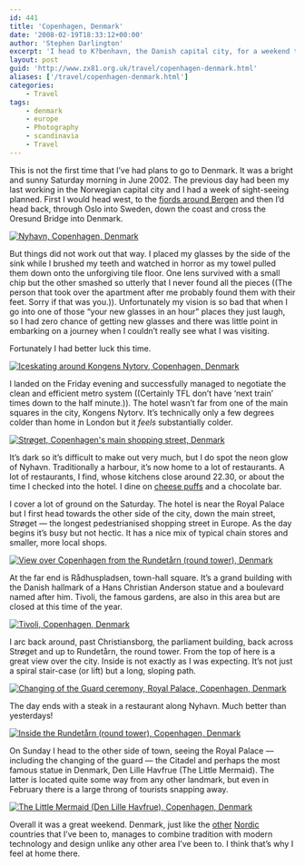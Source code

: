 ```yaml
---
id: 441
title: 'Copenhagen, Denmark'
date: '2008-02-19T18:33:12+00:00'
author: 'Stephen Darlington'
excerpt: 'I head to K?benhavn, the Danish capital city, for a weekend to take in the sights.'
layout: post
guid: 'http://www.zx81.org.uk/travel/copenhagen-denmark.html'
aliases: ['/travel/copenhagen-denmark.html']
categories:
    - Travel
tags:
    - denmark
    - europe
    - Photography
    - scandinavia
    - Travel
---
```


This is not the first time that I’ve had plans to go to Denmark. It was a bright and sunny Saturday morning in June 2002. The previous day had been my last working in the Norwegian capital city and I had a week of sight-seeing planned. First I would head west, to the [fjords around Bergen](/travel/norway.html) and then I’d head back, through Oslo into Sweden, down the coast and cross the Oresund Bridge into Denmark.

[![Nyhavn, Copenhagen, Denmark](https://i0.wp.com/farm4.staticflickr.com/3793/11996333334_964a31aee7.jpg?resize=500%2C333)](http://www.flickr.com/photos/stephendarlington/11996333334/ "Nyhavn, Copenhagen, Denmark by stephendarlington, on Flickr")

But things did not work out that way. I placed my glasses by the side of the sink while I brushed my teeth and watched in horror as my towel pulled them down onto the unforgiving tile floor. One lens survived with a small chip but the other smashed so utterly that I never found all the pieces ((The person that took over the apartment after me probably found them with their feet. Sorry if that was you.)). Unfortunately my vision is so bad that when I go into one of those “your new glasses in an hour” places they just laugh, so I had zero chance of getting new glasses and there was little point in embarking on a journey when I couldn’t really see what I was visiting.

Fortunately I had better luck this time.

[![Iceskating around Kongens Nytorv, Copenhagen, Denmark](https://i0.wp.com/farm4.staticflickr.com/3683/11996270693_2439bd1e95.jpg?resize=500%2C333)](http://www.flickr.com/photos/stephendarlington/11996270693/ "Iceskating around Kongens Nytorv, Copenhagen, Denmark by stephendarlington, on Flickr")

I landed on the Friday evening and successfully managed to negotiate the clean and efficient metro system ((Certainly TFL don’t have ‘next train’ times down to the half minute.)). The hotel wasn’t far from one of the main squares in the city, Kongens Nytorv. It’s technically only a few degrees colder than home in London but it *feels* substantially colder.

[![Strøget, Copenhagen's main shopping street, Denmark](https://i0.wp.com/farm3.staticflickr.com/2860/11996780146_c05698f42b.jpg?resize=333%2C500)](http://www.flickr.com/photos/stephendarlington/11996780146/ "Strøget, Copenhagen's main shopping street, Denmark by stephendarlington, on Flickr")

It’s dark so it’s difficult to make out very much, but I do spot the neon glow of Nyhavn. Traditionally a harbour, it’s now home to a lot of restaurants. A lot of restaurants, I find, whose kitchens close around 22.30, or about the time I checked into the hotel. I dine on [cheese puffs](http://www.youtube.com/watch?v=BEbZ5omMw_c) and a chocolate bar.

I cover a lot of ground on the Saturday. The hotel is near the Royal Palace but I first head towards the other side of the city, down the main street, Strøget — the longest pedestrianised shopping street in Europe. As the day begins it’s busy but not hectic. It has a nice mix of typical chain stores and smaller, more local shops.

[![View over Copenhagen from the Rundetårn (round tower), Denmark](https://i0.wp.com/farm8.staticflickr.com/7312/11996778226_c3564485df.jpg?resize=500%2C333)](http://www.flickr.com/photos/stephendarlington/11996778226/ "View over Copenhagen from the Rundetårn (round tower), Denmark by stephendarlington, on Flickr")

At the far end is Rådhuspladsen, town-hall square. It’s a grand building with the Danish hallmark of a Hans Christian Anderson statue and a boulevard named after him. Tivoli, the famous gardens, are also in this area but are closed at this time of the year.

[![Tivoli, Copenhagen, Denmark](https://i0.wp.com/farm8.staticflickr.com/7410/11996774326_b3fa2d191c.jpg?resize=333%2C500)](http://www.flickr.com/photos/stephendarlington/11996774326/ "Tivoli, Copenhagen, Denmark by stephendarlington, on Flickr")

I arc back around, past Christiansborg, the parliament building, back across Strøget and up to Rundetårn, the round tower. From the top of here is a great view over the city. Inside is not exactly as I was expecting. It’s not just a spiral stair-case (or lift) but a long, sloping path.

[![Changing of the Guard ceremony, Royal Palace, Copenhagen, Denmark](https://i0.wp.com/farm6.staticflickr.com/5546/11996273983_a4aef9ecc8.jpg?resize=500%2C333)](http://www.flickr.com/photos/stephendarlington/11996273983/ "Changing of the Guard ceremony, Royal Palace, Copenhagen, Denmark by stephendarlington, on Flickr")

The day ends with a steak in a restaurant along Nyhavn. Much better than yesterdays!

[![Inside the Rundetårn (round tower), Copenhagen, Denmark](https://i0.wp.com/farm4.staticflickr.com/3823/11995973185_6de581c8a0.jpg?resize=500%2C333)](http://www.flickr.com/photos/stephendarlington/11995973185/ "Inside the Rundetårn (round tower), Copenhagen, Denmark by stephendarlington, on Flickr")

On Sunday I head to the other side of town, seeing the Royal Palace — including the changing of the guard — the Citadel and perhaps the most famous statue in Denmark, Den Lille Havfrue (The Little Mermaid). The latter is located quite some way from any other landmark, but even in February there is a large throng of tourists snapping away.

[![The Little Mermaid (Den Lille Havfrue), Copenhagen, Denmark](https://i0.wp.com/farm4.staticflickr.com/3675/11995983335_b43d16efc8.jpg?resize=333%2C500)](http://www.flickr.com/photos/stephendarlington/11995983335/ "The Little Mermaid (Den Lille Havfrue), Copenhagen, Denmark by stephendarlington, on Flickr")

Overall it was a great weekend. Denmark, just like the [other](/photography/photofriday/bright.html) [Nordic](/travel/iceland.html) countries that I’ve been to, manages to combine tradition with modern technology and design unlike any other area I’ve been to. I think that’s why I feel at home there.